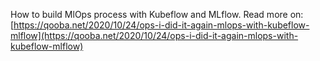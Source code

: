How to build MlOps process with Kubeflow and MLflow.
Read more on: [https://qooba.net/2020/10/24/ops-i-did-it-again-mlops-with-kubeflow-mlflow](https://qooba.net/2020/10/24/ops-i-did-it-again-mlops-with-kubeflow-mlflow)
